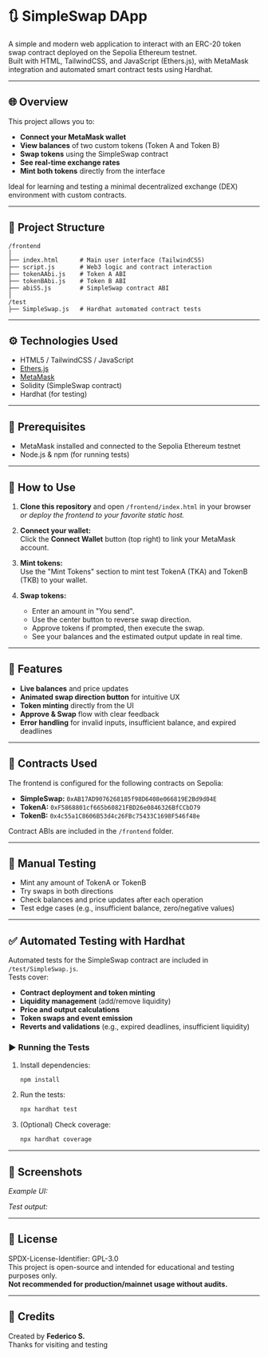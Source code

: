 # 🔃 SimpleSwap DApp

A simple and modern web application to interact with an ERC-20 token swap contract deployed on the Sepolia Ethereum testnet.  
Built with HTML, TailwindCSS, and JavaScript (Ethers.js), with MetaMask integration and automated smart contract tests using Hardhat.

---

## 🌐 Overview

This project allows you to:

- **Connect your MetaMask wallet**
- **View balances** of two custom tokens (Token A and Token B)
- **Swap tokens** using the SimpleSwap contract
- **See real-time exchange rates**
- **Mint both tokens** directly from the interface

Ideal for learning and testing a minimal decentralized exchange (DEX) environment with custom contracts.

---

## 📁 Project Structure

```
/frontend
│
├── index.html      # Main user interface (TailwindCSS)
├── script.js       # Web3 logic and contract interaction
├── tokenAAbi.js    # Token A ABI
├── tokenBAbi.js    # Token B ABI
├── abiSS.js        # SimpleSwap contract ABI
│
/test
├── SimpleSwap.js   # Hardhat automated contract tests
```

---

## ⚙️ Technologies Used

- HTML5 / TailwindCSS / JavaScript
- [Ethers.js](https://docs.ethers.org/)
- [MetaMask](https://metamask.io/)
- Solidity (SimpleSwap contract)
- Hardhat (for testing)

---

## 🔧 Prerequisites

- MetaMask installed and connected to the Sepolia Ethereum testnet
- Node.js & npm (for running tests)

---

## 🚀 How to Use

1. **Clone this repository** and open `/frontend/index.html` in your browser  
   _or deploy the frontend to your favorite static host._

2. **Connect your wallet:**  
   Click the **Connect Wallet** button (top right) to link your MetaMask account.

3. **Mint tokens:**  
   Use the "Mint Tokens" section to mint test TokenA (TKA) and TokenB (TKB) to your wallet.

4. **Swap tokens:**  
   - Enter an amount in "You send".
   - Use the center button to reverse swap direction.
   - Approve tokens if prompted, then execute the swap.
   - See your balances and the estimated output update in real time.

---

## 🔄 Features

- **Live balances** and price updates
- **Animated swap direction button** for intuitive UX
- **Token minting** directly from the UI
- **Approve & Swap** flow with clear feedback
- **Error handling** for invalid inputs, insufficient balance, and expired deadlines

---

## 🧪 Contracts Used

The frontend is configured for the following contracts on Sepolia:

- **SimpleSwap:** `0xAB17AD9076268185f98D6408e066819E2Bd9d04E`
- **TokenA:** `0xF5868801cf665b60821FBD26e0846326BfCCbD79`
- **TokenB:** `0x4c55a1C8606B53d4c26FBc75433C1698F546f48e`

Contract ABIs are included in the `/frontend` folder.

---

## 🧪 Manual Testing

- Mint any amount of TokenA or TokenB
- Try swaps in both directions
- Check balances and price updates after each operation
- Test edge cases (e.g., insufficient balance, zero/negative values)

---

## ✅ Automated Testing with Hardhat

Automated tests for the SimpleSwap contract are included in `/test/SimpleSwap.js`.  
Tests cover:

- **Contract deployment and token minting**
- **Liquidity management** (add/remove liquidity)
- **Price and output calculations**
- **Token swaps and event emission**
- **Reverts and validations** (e.g., expired deadlines, insufficient liquidity)

### ▶️ Running the Tests

1. Install dependencies:
   ```bash
   npm install
   ```
2. Run the tests:
   ```bash
   npx hardhat test
   ```
3. (Optional) Check coverage:
   ```bash
   npx hardhat coverage
   ```

---

## 📸 Screenshots

_Example UI:_



_Test output:_



---

## 📜 License

SPDX-License-Identifier: GPL-3.0  
This project is open-source and intended for educational and testing purposes only.  
**Not recommended for production/mainnet usage without audits.**

---

## 🙌 Credits

Created by **Federico S.**  
Thanks for visiting and testing